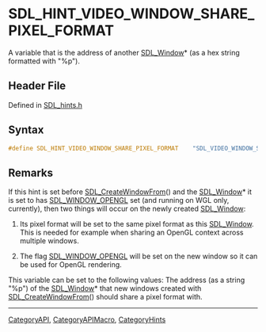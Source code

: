 # SDL_HINT_VIDEO_WINDOW_SHARE_PIXEL_FORMAT

A variable that is the address of another [SDL_Window](SDL_Window)* (as a hex string formatted with "%p").

## Header File

Defined in [SDL_hints.h](https://github.com/libsdl-org/SDL/blob/SDL2/include/SDL_hints.h)

## Syntax

```c
#define SDL_HINT_VIDEO_WINDOW_SHARE_PIXEL_FORMAT    "SDL_VIDEO_WINDOW_SHARE_PIXEL_FORMAT"
```

## Remarks

If this hint is set before [SDL_CreateWindowFrom](SDL_CreateWindowFrom)()
and the [SDL_Window](SDL_Window)* it is set to has
[SDL_WINDOW_OPENGL](SDL_WINDOW_OPENGL) set (and running on WGL only,
currently), then two things will occur on the newly created
[SDL_Window](SDL_Window):

1. Its pixel format will be set to the same pixel format as this
[SDL_Window](SDL_Window). This is needed for example when sharing an OpenGL
context across multiple windows.

2. The flag [SDL_WINDOW_OPENGL](SDL_WINDOW_OPENGL) will be set on the new
window so it can be used for OpenGL rendering.

This variable can be set to the following values: The address (as a string
"%p") of the [SDL_Window](SDL_Window)* that new windows created with
[SDL_CreateWindowFrom](SDL_CreateWindowFrom)() should share a pixel format
with.





----
[CategoryAPI](CategoryAPI), [CategoryAPIMacro](CategoryAPIMacro), [CategoryHints](CategoryHints)

